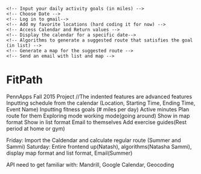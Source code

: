 	<!-- Input your daily activity goals (in miles) --> 
	<!-- Choose Date -->
	<!-- Log in to gmail-->
	<!-- Add my favorite locations (hard coding it for now) -->
	<!-- Access Calendar and Return values -->
	<!-- Display the calendar for a specific date-->
	<!-- Algorithms to generate a suggested route that satisfies the goal (in list) -->
	<!-- Generate a map for the suggested route -->
	<!-- Send an email with list and map -->


# FitPath
PennApps Fall 2015 Project
//The indented features are advanced features
Inputting schedule from the calendar
  (Location, Starting Time, Ending Time, Event Name)
Inputting fitness goals (# miles per day)
  Active minutes
Plan route for them 
  Exploring mode
  working mode(going around)
Show in map format
Show in list format
Email to themselves
  Add exercise guides(Rest period at home or gym)

Friday: Import the Caldendar and calculate regular route (Summer and Sammi)
Saturday: Entire frontend up(Natash), algorithms(Natasha Sammi), display map format and list format, Email(Summer) 

API need to get familiar with:
  Mandrill, Google Calendar, Geocoding
